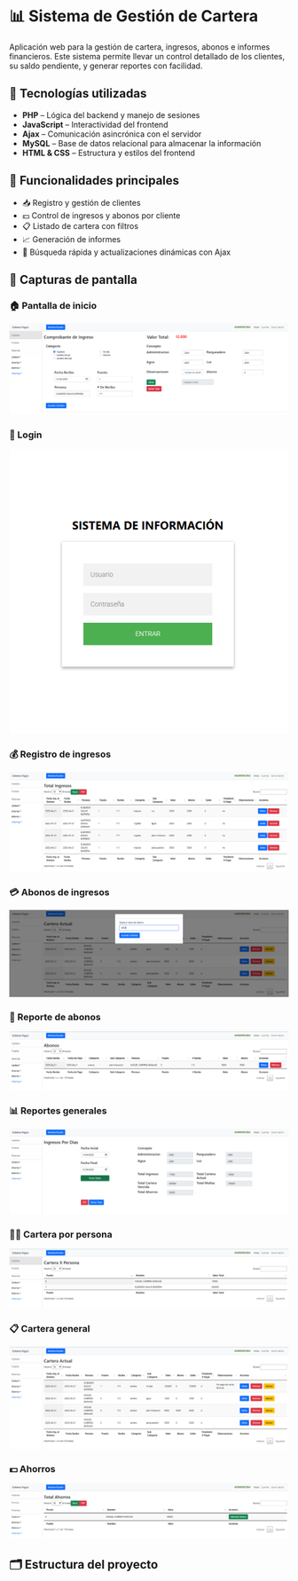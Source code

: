 # 📊 Sistema de Gestión de Cartera

Aplicación web para la gestión de cartera, ingresos, abonos e informes financieros. Este sistema permite llevar un control detallado de los clientes, su saldo pendiente, y generar reportes con facilidad.

## 🚀 Tecnologías utilizadas

- **PHP** – Lógica del backend y manejo de sesiones
- **JavaScript** – Interactividad del frontend
- **Ajax** – Comunicación asincrónica con el servidor
- **MySQL** – Base de datos relacional para almacenar la información
- **HTML & CSS** – Estructura y estilos del frontend

## 🧰 Funcionalidades principales

- 📥 Registro y gestión de clientes
- 💵 Control de ingresos y abonos por cliente
- 📋 Listado de cartera con filtros
- 📈 Generación de informes
- 🔎 Búsqueda rápida y actualizaciones dinámicas con Ajax
  
## 📸 Capturas de pantalla

### 🏠 Pantalla de inicio
![Home](assets/home.PNG)

### 🔐 Login
![Login](assets/login.PNG)

### 💰 Registro de ingresos
![Ingresos](assets/ingresos.PNG)

### 💳 Abonos de ingresos
![Abono ingreso](assets/abono_ingreso.PNG)

### 🧾 Reporte de abonos
![Abono report](assets/abono_report.PNG)

### 📊 Reportes generales
![Reportes](assets/reportes.PNG)

### 🧑‍💼 Cartera por persona
![Cartera por persona](assets/cartera_x_persona.PNG)

### 📋 Cartera general
![Cartera](assets/cartera.PNG)

### 💵 Ahorros
![Ahorros](assets/ahorro.PNG)


## 🗂️ Estructura del proyecto

